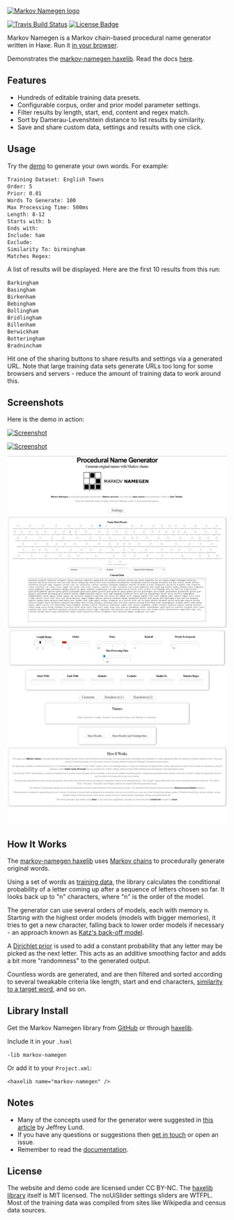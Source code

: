 [![Markov Namegen logo](https://github.com/Tw1ddle/MarkovNameGenerator/blob/master/screenshots/markovnamegen_logo.png?raw=true "Markov Namegen Procedural Random Name Generator Project logo")](https://www.samcodes.co.uk/project/markov-namegen/)

[![Travis Build Status](https://img.shields.io/travis/Tw1ddle/MarkovNameGenerator.svg?style=flat-square)](https://travis-ci.org/Tw1ddle/MarkovNameGenerator)
[![License Badge](https://licensebuttons.net/l/by-nc/4.0/80x15.png)](https://github.com/Tw1ddle/MarkovNameGenerator/blob/master/LICENSE)

Markov Namegen is a Markov chain-based procedural name generator written in Haxe. Run it [in your browser](https://www.samcodes.co.uk/project/markov-namegen/).

Demonstrates the [markov-namegen haxelib](https://lib.haxe.org/p/markov-namegen). Read the docs [here](https://tw1ddle.github.io/MarkovNameGenerator/).

## Features
* Hundreds of editable training data presets.
* Configurable corpus, order and prior model parameter settings.
* Filter results by length, start, end, content and regex match.
* Sort by Damerau-Levenshtein distance to list results by similarity.
* Save and share custom data, settings and results with one click.

## Usage

Try the [demo](https://www.samcodes.co.uk/project/markov-namegen/) to generate your own words. For example:

```
Training Dataset: English Towns
Order: 5
Prior: 0.01
Words To Generate: 100
Max Processing Time: 500ms
Length: 8-12
Starts with: b
Ends with:
Include: ham
Exclude:
Similarity To: birmingham
Matches Regex:
```

A list of results will be displayed. Here are the first 10 results from this run:
```
Barkingham
Basingham
Birkenham
Bebingham
Bollingham
Bridlingham
Billenham
Berwickham
Botteringham
Bradnincham
```

Hit one of the sharing buttons to share results and settings via a generated URL. Note that large training data sets generate URLs too long for some browsers and servers - reduce the amount of training data to work around this.

## Screenshots
Here is the demo in action:

[![Screenshot](https://github.com/Tw1ddle/MarkovNameGenerator/blob/master/screenshots/screenshot1.png?raw=true "Markov Namegen Procedural Random Name Generator screenshot 1")](https://www.samcodes.co.uk/project/markov-namegen/)

[![Screenshot](https://github.com/Tw1ddle/MarkovNameGenerator/blob/master/screenshots/screenshot2.png?raw=true "Markov Namegen Procedural Random Name Generator screenshot 2")](https://www.samcodes.co.uk/project/markov-namegen/)

[![Screenshot](https://github.com/Tw1ddle/MarkovNameGenerator/blob/master/screenshots/screenshot3.png?raw=true "Markov Namegen Procedural Random Name Generator screenshot 3")](https://www.samcodes.co.uk/project/markov-namegen/)

## How It Works

The [markov-namegen haxelib](https://lib.haxe.org/p/markov-namegen) uses [Markov chains](https://en.wikipedia.org/wiki/Markov_chain) to procedurally generate original words.

Using a set of words as [training data](https://en.wikipedia.org/wiki/Machine_learning), the library calculates the conditional probability of a letter coming up after a sequence of letters chosen so far. It looks back up to "n" characters, where "n" is the order of the model.

The generator can use several orders of models, each with memory n. Starting with the highest order models (models with bigger memories), it tries to get a new character, falling back to lower order models if necessary - an approach known as [Katz's back-off model](https://en.wikipedia.org/wiki/Katz%27s_back-off_model).

A [Dirichlet prior](https://en.wikipedia.org/wiki/Dirichlet_distribution#Special_cases) is used to add a constant probability that any letter may be picked as the next letter. This acts as an additive smoothing factor and adds a bit more "randomness" to the generated output.

Countless words are generated, and are then filtered and sorted according to several tweakable criteria like length, start and end characters, [similarity to a target word](https://en.wikipedia.org/wiki/Levenshtein_distance), and so on.

## Library Install

Get the Markov Namegen library from [GitHub](https://github.com/Tw1ddle/MarkovNameGenerator/tree/master/lib) or through [haxelib](https://lib.haxe.org/p/markov-namegen/).

Include it in your ```.hxml```
```
-lib markov-namegen
```

Or add it to your ```Project.xml```:
```
<haxelib name="markov-namegen" />
```

## Notes
* Many of the concepts used for the generator were suggested in [this article](http://www.roguebasin.com/index.php?title=Names_from_a_high_order_Markov_Process_and_a_simplified_Katz_back-off_scheme) by Jeffrey Lund.
* If you have any questions or suggestions then [get in touch](https://twitter.com/Sam_Twidale) or open an issue.
* Remember to read the [documentation](https://tw1ddle.github.io/MarkovNameGenerator/).

## License
The website and demo code are licensed under CC BY-NC. The [haxelib library](https://lib.haxe.org/p/markov-namegen/) itself is MIT licensed. The noUiSlider settings sliders are WTFPL. Most of the training data was compiled from sites like Wikipedia and census data sources.
